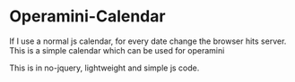 Operamini-Calendar
==================

If I use a normal js calendar, for every date change the browser hits server. This is a simple calendar which can be used for operamini

This is in no-jquery, lightweight and simple js code.
